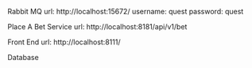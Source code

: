 Rabbit MQ
url: http://localhost:15672/
username: quest
password: quest


Place A Bet Service
url: http://localhost:8181/api/v1/bet

Front End
url: http://localhost:8111/


Database
